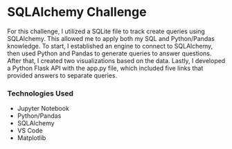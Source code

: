 # SQLAlchemy Challenge

For this challenge, I utilized a SQLite file to track create queries using SQLAlchemy. This allowed me to apply both my SQL and Python/Pandas knowledge. To start, I established an engine to connect to SQLAlchemy, then used Python and Pandas to generate queries to answer questions. After that, I created two visualizations based on the data. Lastly, I developed a Python Flask API with the app.py file, which included five links that provided answers to separate queries.

### Technologies Used
* Jupyter Notebook
* Python/Pandas
* SQLAlchemy
* VS Code
* Matplotlib